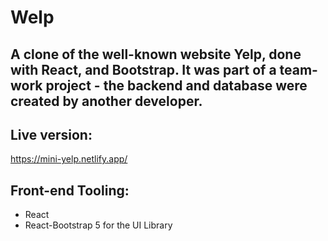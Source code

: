 # Welp 

## A clone of the well-known website Yelp, done with React, and Bootstrap. It was part of a team-work project - the backend and database were created by another developer. 

## Live version:

https://mini-yelp.netlify.app/

## Front-end Tooling:
- React
- React-Bootstrap 5 for the UI Library
